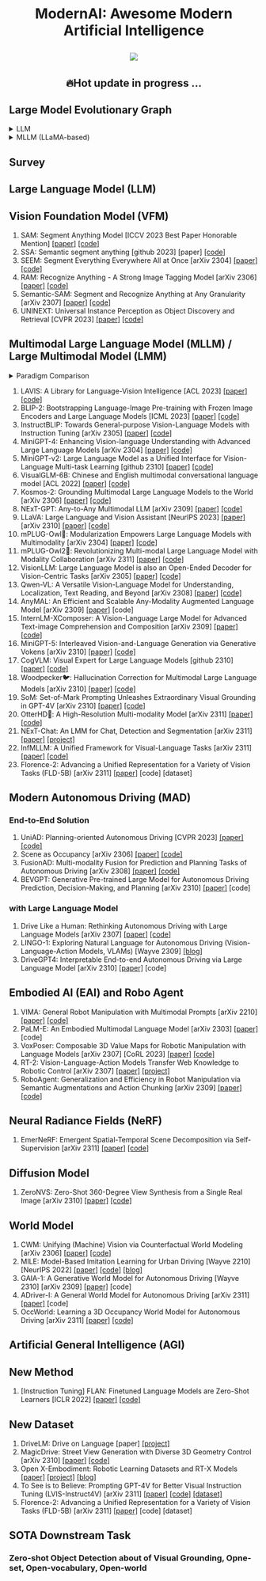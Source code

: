 # <p align="center">ModernAI: Awesome Modern Artificial Intelligence</p>  
<div align="center"><img src="https://emtemp.gcom.cloud/ngw/globalassets/en/articles/images/hype-cycle-for-artificial-intelligence-2023.png"/></div>  


## <p align="center">🔥Hot update in progress ...</p>

## Large Model Evolutionary Graph
<details>
<summary>LLM</summary>
<div align="center"><img src="https://github.com/Mooler0410/LLMsPracticalGuide/blob/main/imgs/tree.jpg"/></div>  
</details>
<details>
<summary>MLLM (LLaMA-based)</summary>
<div align="center"><img src="https://github.com/RUCAIBox/LLMSurvey/blob/main/assets/llama-0628-final.png"/></div>  
</details>

## Survey

## Large Language Model (LLM)

## Vision Foundation Model (VFM)
1. SAM: Segment Anything Model [ICCV 2023 Best Paper Honorable Mention] [[paper]](https://arxiv.org/pdf/2304.02643.pdf) [[code]](https://github.com/facebookresearch/segment-anything) 
2. SSA: Semantic segment anything [github 2023] [paper] [[code]](https://github.com/fudan-zvg/Semantic-Segment-Anything)
3. SEEM: Segment Everything Everywhere All at Once [arXiv 2304] [[paper]](https://arxiv.org/pdf/2304.06718.pdf) [[code]](https://github.com/UX-Decoder/Segment-Everything-Everywhere-All-At-Once)
5. RAM: Recognize Anything - A Strong Image Tagging Model [arXiv 2306] [[paper]](https://arxiv.org/pdf/2306.03514.pdf) [[code]](https://github.com/xinyu1205/Recognize_Anything-Tag2Text) 
6. Semantic-SAM: Segment and Recognize Anything at Any Granularity [arXiv 2307] [[paper]](https://browse.arxiv.org/pdf/2307.04767.pdf) [[code]](https://github.com/UX-Decoder/Semantic-SAM)
7. UNINEXT: Universal Instance Perception as Object Discovery and Retrieval [CVPR 2023] [[paper]](https://arxiv.org/pdf/2303.06674.pdf) [[code]](https://github.com/MasterBin-IIAU/UNINEXT)

## Multimodal Large Language Model (MLLM) / Large Multimodal Model (LMM) 
<details>
<summary>Paradigm Comparison</summary>
<div align="center"><img src="https://user-images.githubusercontent.com/31701434/275126977-d7a482ac-fa57-4643-a7a8-a210bd3a43d5.png"/></div>  
</details>  

1. LAVIS: A Library for Language-Vision Intelligence [ACL 2023] [[paper]](https://browse.arxiv.org/pdf/2209.09019.pdf) [[code]](https://github.com/salesforce/LAVIS)
2. BLIP-2: Bootstrapping Language-Image Pre-training with Frozen Image Encoders and Large Language Models [ICML 2023] [[paper]](https://browse.arxiv.org/pdf/2301.12597.pdf) [[code]](https://github.com/salesforce/LAVIS/tree/main/projects/blip2)
3. InstructBLIP: Towards General-purpose Vision-Language Models with Instruction Tuning [arXiv 2305] [[paper]](https://browse.arxiv.org/pdf/2305.06500.pdf) [[code]](https://github.com/salesforce/LAVIS/tree/main/projects/instructblip)
4. MiniGPT-4: Enhancing Vision-language Understanding with Advanced Large Language Models [arXiv 2304] [[paper]](https://browse.arxiv.org/pdf/2304.10592.pdf) [[code]](https://github.com/Vision-CAIR/MiniGPT-4)
5. MiniGPT-v2: Large Language Model as a Unified Interface for Vision-Language Multi-task Learning [github 2310] [[paper]](https://github.com/Vision-CAIR/MiniGPT-4/blob/main/MiniGPTv2.pdf) [[code]](https://github.com/Vision-CAIR/MiniGPT-4)
6. VisualGLM-6B: Chinese and English multimodal conversational language model [ACL 2022] [[paper]](https://browse.arxiv.org/pdf/2103.10360.pdf) [[code]](https://github.com/THUDM/VisualGLM-6B)
7. Kosmos-2: Grounding Multimodal Large Language Models to the World [arXiv 2306] [[paper]](https://arxiv.org/pdf/2306.14824.pdf) [[code]](https://github.com/microsoft/unilm/tree/master/kosmos-2)  
8. NExT-GPT: Any-to-Any Multimodal LLM [arXiv 2309] [[paper]](https://browse.arxiv.org/pdf/2309.05519.pdf) [[code]](https://github.com/NExT-GPT/NExT-GPT) 
9. LLaVA: Large Language and Vision Assistant [NeurIPS 2023] [[paper]](https://browse.arxiv.org/pdf/2304.08485.pdf) [arXiv 2310] [[paper]](https://browse.arxiv.org/pdf/2310.03744.pdf) [[code]](https://github.com/haotian-liu/LLaVA)
10. mPLUG-Owl🦉: Modularization Empowers Large Language Models with Multimodality [arXiv 2304] [[paper]](https://arxiv.org/pdf/2304.14178.pdf) [[code]](https://github.com/X-PLUG/mPLUG-Owl)
11. mPLUG-Owl2🦉: Revolutionizing Multi-modal Large Language Model with Modality Collaboration [arXiv 2311] [[paper]](https://arxiv.org/pdf/2311.04257.pdf) [[code]](https://github.com/X-PLUG/mPLUG-Owl/tree/main/mPLUG-Owl2)
12. VisionLLM: Large Language Model is also an Open-Ended Decoder for Vision-Centric Tasks [arXiv 2305] [[paper]](https://arxiv.org/pdf/2305.11175.pdf) [[code]](https://github.com/OpenGVLab/VisionLLM)   
13. Qwen-VL: A Versatile Vision-Language Model for Understanding, Localization, Text Reading, and Beyond [arXiv 2308] [[paper]](https://arxiv.org/pdf/2308.12966.pdf) [[code]](https://github.com/QwenLM/Qwen-VL)   
14. AnyMAL: An Efficient and Scalable Any-Modality Augmented Language Model [arXiv 2309] [[paper]](https://browse.arxiv.org/pdf/2309.16058.pdf) [code]
15. InternLM-XComposer: A Vision-Language Large Model for Advanced Text-image Comprehension and Composition [arXiv 2309] [[paper]](https://arxiv.org/pdf/2309.15112.pdf) [[code]](https://github.com/InternLM/InternLM-XComposer)
16. MiniGPT-5: Interleaved Vision-and-Language Generation via Generative Vokens [arXiv 2310] [[paper]](https://arxiv.org/pdf/2310.02239.pdf) [[code]](https://github.com/eric-ai-lab/MiniGPT-5)
17. CogVLM: Visual Expert for Large Language Models [github 2310] [[paper]](https://github.com/THUDM/CogVLM/blob/main/assets/cogvlm-paper.pdf) [[code]](https://github.com/THUDM/CogVLM)
18. Woodpecker🐦: Hallucination Correction for Multimodal Large Language Models [arXiv 2310] [[paper]](https://arxiv.org/pdf/2310.16045.pdf) [[code]](https://github.com/BradyFU/Woodpecker)
19. SoM: Set-of-Mark Prompting Unleashes Extraordinary Visual Grounding in GPT-4V [arXiv 2310] [[paper]](https://arxiv.org/pdf/2310.11441.pdf) [[code]](https://github.com/microsoft/SoM)
20. OtterHD🦦: A High-Resolution Multi-modality Model [arXiv 2311] [[paper]](https://arxiv.org/pdf/2311.04219.pdf) [[code]](https://github.com/Luodian/Otter)
21. NExT-Chat: An LMM for Chat, Detection and Segmentation [arXiv 2311] [[paper]](https://arxiv.org/pdf/2311.04498.pdf) [[project]](https://next-chatv.github.io/)
22. InfMLLM: A Unified Framework for Visual-Language Tasks [arXiv 2311] [[paper]](https://arxiv.org/pdf/2311.06791.pdf) [[code]](https://github.com/mightyzau/InfMLLM)
23. Florence-2: Advancing a Unified Representation for a Variety of Vision Tasks (FLD-5B) [arXiv 2311] [[paper]](https://arxiv.org/pdf/2311.06242.pdf) [code] [dataset]
   
## Modern Autonomous Driving (MAD)
### End-to-End Solution
1. UniAD: Planning-oriented Autonomous Driving [CVPR 2023] [[paper]](https://arxiv.org/pdf/2212.10156.pdf) [[code]](https://github.com/OpenDriveLab/UniAD)
2. Scene as Occupancy [arXiv 2306] [[paper]](https://arxiv.org/pdf/2306.02851.pdf) [[code]](https://github.com/OpenDriveLab/OccNet)
3. FusionAD: Multi-modality Fusion for Prediction and Planning Tasks of Autonomous Driving [arXiv 2308] [[paper]](https://arxiv.org/pdf/2308.01006.pdf) [[code]](https://github.com/westlake-autolab/FusionAD)
4. BEVGPT: Generative Pre-trained Large Model for Autonomous Driving Prediction, Decision-Making, and Planning [arXiv 2310] [[paper]](https://arxiv.org/pdf/2310.10357.pdf) [code]
### with Large Language Model
1. Drive Like a Human: Rethinking Autonomous Driving with Large Language Models [arXiv 2307] [[paper]](https://arxiv.org/pdf/2307.07162.pdf) [[code]](https://github.com/PJLab-ADG/DriveLikeAHuman)
2. LINGO-1: Exploring Natural Language for Autonomous Driving (Vision-Language-Action Models, VLAMs) [Wayve 2309] [[blog]](https://wayve.ai/thinking/lingo-natural-language-autonomous-driving/)
3. DriveGPT4: Interpretable End-to-end Autonomous Driving via Large Language Model [arXiv 2310] [[paper]](https://arxiv.org/pdf/2310.01412.pdf) [code]

## Embodied AI (EAI) and Robo Agent
1. VIMA: General Robot Manipulation with Multimodal Prompts [arXiv 2210] [[paper]](https://arxiv.org/pdf/2210.03094.pdf) [[code]](https://github.com/vimalabs/VIMA)
2. PaLM-E: An Embodied Multimodal Language Model  [arXiv 2303] [[paper]](https://arxiv.org/pdf/2303.03378.pdf) [code]
3. VoxPoser: Composable 3D Value Maps for Robotic Manipulation with Language Models [arXiv 2307] [CoRL 2023] [[paper]](https://arxiv.org/pdf/2307.05973.pdf) [[code]](https://github.com/huangwl18/VoxPoser)
4. RT-2: Vision-Language-Action Models Transfer Web Knowledge to Robotic Control [arXiv 2307] [[paper]](https://arxiv.org/pdf/2307.15818.pdf) [[project]](https://robotics-transformer2.github.io/)
5. RoboAgent: Generalization and Efficiency in Robot Manipulation via Semantic Augmentations and Action Chunking [arXiv 2309] [[paper]](https://arxiv.org/pdf/2309.01918.pdf) [[code]](https://github.com/robopen/roboagent/)

## Neural Radiance Fields (NeRF)
1. EmerNeRF: Emergent Spatial-Temporal Scene Decomposition via Self-Supervision [arXiv 2311] [[paper]](https://arxiv.org/pdf/2311.02077.pdf) [[code]](https://github.com/NVlabs/EmerNeRF) 

## Diffusion Model
1. ZeroNVS: Zero-Shot 360-Degree View Synthesis from a Single Real Image [arXiv 2310] [[paper]](https://arxiv.org/pdf/2310.17994.pdf) [[code]](https://github.com/kylesargent/ZeroNVS) 

## World Model
1. CWM: Unifying (Machine) Vision via Counterfactual World Modeling [arXiv 2306] [[paper]](https://arxiv.org/pdf/2306.01828.pdf) [[code]](https://github.com/neuroailab/CounterfactualWorldModels)
2. MILE: Model-Based Imitation Learning for Urban Driving [Wayve 2210] [NeurIPS 2022] [[paper]](https://arxiv.org/pdf/2210.07729.pdf) [[code]](https://github.com/wayveai/mile) [[blog]](https://wayve.ai/thinking/learning-a-world-model-and-a-driving-policy/)
3. GAIA-1: A Generative World Model for Autonomous Driving [Wayve 2310] [arXiv 2309] [[paper]](https://arxiv.org/pdf/2309.17080.pdf) [code]
4. ADriver-I: A General World Model for Autonomous Driving [arXiv 2311] [[paper]](https://arxiv.org/pdf/2311.13549.pdf) [code]
5. OccWorld: Learning a 3D Occupancy World Model for Autonomous Driving [arXiv 2311] [[paper]](https://arxiv.org/pdf/2311.16038.pdf) [[code]](https://github.com/wzzheng/OccWorld)

## Artificial General Intelligence (AGI)

## New Method
1. [Instruction Tuning] FLAN: Finetuned Language Models are Zero-Shot Learners [ICLR 2022] [[paper]](https://arxiv.org/pdf/2109.01652.pdf) [[code]](https://github.com/google-research/flan) 

## New Dataset
1. DriveLM: Drive on Language [paper] [[project]](https://github.com/OpenDriveLab/DriveLM)
2. MagicDrive: Street View Generation with Diverse 3D Geometry Control [arXiv 2310] [[paper]](https://arxiv.org/pdf/2310.02601.pdf) [[code]](https://github.com/cure-lab/MagicDrive) 
3. Open X-Embodiment: Robotic Learning Datasets and RT-X Models [[paper]](https://robotics-transformer-x.github.io/paper.pdf) [[project]](https://robotics-transformer-x.github.io/) [[blog]](https://www.deepmind.com/blog/scaling-up-learning-across-many-different-robot-types)
4. To See is to Believe: Prompting GPT-4V for Better Visual Instruction Tuning (LVIS-Instruct4V) [arXiv 2311] [[paper]](https://arxiv.org/pdf/2311.07574.pdf) [[code]](https://github.com/X2FD/LVIS-INSTRUCT4V) [[dataset]](https://huggingface.co/datasets/X2FD/LVIS-Instruct4V)
5. Florence-2: Advancing a Unified Representation for a Variety of Vision Tasks (FLD-5B) [arXiv 2311] [[paper]](https://arxiv.org/pdf/2311.06242.pdf) [code] [dataset]

## SOTA Downstream Task
### Zero-shot Object Detection about of Visual Grounding, Opne-set, Open-vocabulary, Open-world
